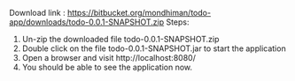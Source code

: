 Download link : https://bitbucket.org/mondhiman/todo-app/downloads/todo-0.0.1-SNAPSHOT.zip
Steps:
1. Un-zip the downloaded file todo-0.0.1-SNAPSHOT.zip
2. Double click on the file todo-0.0.1-SNAPSHOT.jar to start the application
3. Open a browser and visit http://localhost:8080/
4. You should be able to see the application now.